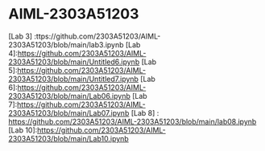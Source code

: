 # AIML-2303A51203
[Lab 1]: https://github.com/2303A51203/AIML-2303A51203/blob/main/Untitled1.ipynb
[Lab 2]:https://colab.research.google.com/drive/1me0uUOuN0xFsQ7D0k6f0LK9rBl61difY#scrollTo=dNnjW6oEb8Ip
[Lab 2 A*]:https://github.com/2303A51203/AIML-2303A51203/blob/main/Untitled2.ipynb
[Lab 3] :ttps://github.com/2303A51203/AIML-2303A51203/blob/main/lab3.ipynb
[Lab 4]:https://github.com/2303A51203/AIML-2303A51203/blob/main/Untitled6.ipynb
[Lab 5]:https://github.com/2303A51203/AIML-2303A51203/blob/main/Untitled7.ipynb
[Lab 6]:https://github.com/2303A51203/AIML-2303A51203/blob/main/Lab06.ipynb
[Lab 7]:https://github.com/2303A51203/AIML-2303A51203/blob/main/Lab07.ipynb
[Lab 8] : https://github.com/2303A51203/AIML-2303A51203/blob/main/lab08.ipynb
[Lab 10]:https://github.com/2303A51203/AIML-2303A51203/blob/main/Lab10.ipynb
